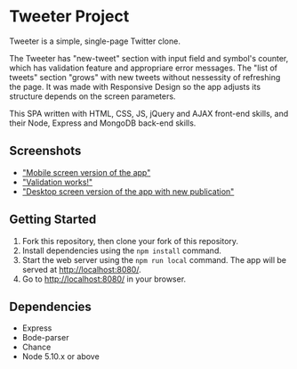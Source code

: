 # Tweeter Project

Tweeter is a simple, single-page Twitter clone.

The Tweeter has "new-tweet" section with input field and symbol's counter, which has validation feature and appropriare error messages. The "list of tweets" section "grows" with new tweets without nessessity of refreshing the page. It was made with Responsive Design so the app adjusts its structure depends on the screen parameters.

This SPA written with HTML, CSS, JS, jQuery and AJAX front-end skills, and their Node, Express and MongoDB back-end skills.
## Screenshots
- ["Mobile screen version of the app"](https://github.com/PolinaSkrobot/tweeter/blob/master/docs/mobileVersion.jpeg)
- ["Validation works!"](https://github.com/PolinaSkrobot/tweeter/blob/master/docs/error.jpeg)
- ["Desktop screen version of the app with new publication"](https://github.com/PolinaSkrobot/tweeter/blob/master/docs/publication.jpeg)


## Getting Started

1. Fork this repository, then clone your fork of this repository.
2. Install dependencies using the `npm install` command.
3. Start the web server using the `npm run local` command. The app will be served at <http://localhost:8080/>.
4. Go to <http://localhost:8080/> in your browser.

## Dependencies

- Express
- Bode-parser
- Chance
- Node 5.10.x or above
